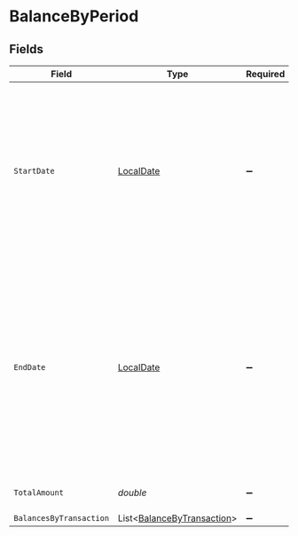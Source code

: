 # BalanceByPeriod


## Fields

| Field                                                                                                                                                                                   | Type                                                                                                                                                                                    | Required                                                                                                                                                                                | Description                                                                                                                                                                             | Example                                                                                                                                                                                 |
| --------------------------------------------------------------------------------------------------------------------------------------------------------------------------------------- | --------------------------------------------------------------------------------------------------------------------------------------------------------------------------------------- | --------------------------------------------------------------------------------------------------------------------------------------------------------------------------------------- | --------------------------------------------------------------------------------------------------------------------------------------------------------------------------------------- | --------------------------------------------------------------------------------------------------------------------------------------------------------------------------------------- |
| `StartDate`                                                                                                                                                                             | [LocalDate](https://nodatime.org/3.1.x/api/NodaTime.LocalDate.html)                                                                                                                     | :heavy_minus_sign:                                                                                                                                                                      | The starting date of the period. If not provided, it represents the oldest period, where all transactions due before the specified `end_date` are included.                             | 2024-01-01                                                                                                                                                                              |
| `EndDate`                                                                                                                                                                               | [LocalDate](https://nodatime.org/3.1.x/api/NodaTime.LocalDate.html)                                                                                                                     | :heavy_minus_sign:                                                                                                                                                                      | The ending date of the period. If not provided, it represents an open-ended period starting from the `start_date`, typically capturing future-dated transactions that are not yet aged. | 2024-01-30                                                                                                                                                                              |
| `TotalAmount`                                                                                                                                                                           | *double*                                                                                                                                                                                | :heavy_minus_sign:                                                                                                                                                                      | Total amount of the period.                                                                                                                                                             | 1500                                                                                                                                                                                    |
| `BalancesByTransaction`                                                                                                                                                                 | List<[BalanceByTransaction](../../Models/Components/BalanceByTransaction.md)>                                                                                                           | :heavy_minus_sign:                                                                                                                                                                      | N/A                                                                                                                                                                                     |                                                                                                                                                                                         |
